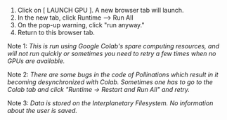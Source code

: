 1. Click on [ LAUNCH GPU ]. A new browser tab will launch.
2. In the new tab, click Runtime --> Run All
3. On the pop-up warning, click "run anyway."
4. Return to this browser tab.


Note 1: *This is run using Google Colab's spare computing resources, and will not run quickly or sometimes you need to retry a few times when no GPUs are available.*

Note 2: *There are some bugs in the code of Pollinations which result in it becoming desynchronized with Colab. Sometimes one has to go to the Colab tab and click "Runtime -> Restart and Run All" and retry.*

Note 3: *Data is stored on the Interplanetary Filesystem. No information about the user is saved.*
